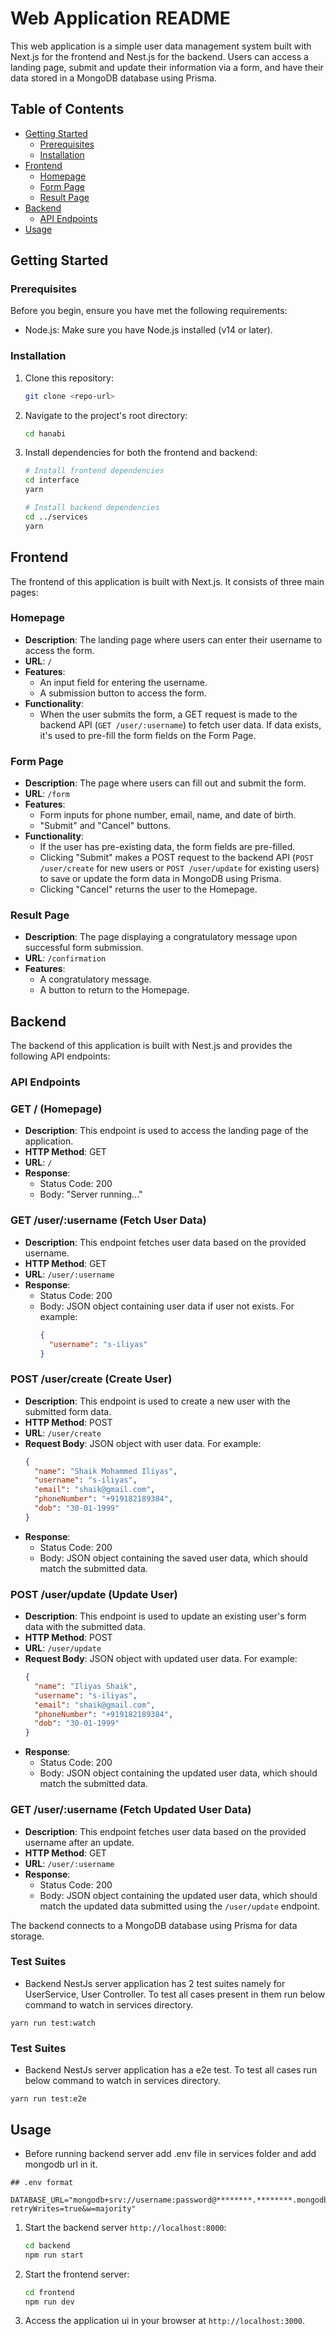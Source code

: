 # Web Application README

This web application is a simple user data management system built with Next.js for the frontend and Nest.js for the backend. Users can access a landing page, submit and update their information via a form, and have their data stored in a MongoDB database using Prisma.

## Table of Contents

- [Getting Started](#getting-started)
  - [Prerequisites](#prerequisites)
  - [Installation](#installation)
- [Frontend](#frontend)
  - [Homepage](#homepage)
  - [Form Page](#form-page)
  - [Result Page](#result-page)
- [Backend](#backend)
  - [API Endpoints](#api-endpoints)
- [Usage](#usage)

## Getting Started

### Prerequisites

Before you begin, ensure you have met the following requirements:

- Node.js: Make sure you have Node.js installed (v14 or later).

### Installation

1. Clone this repository:

   ```bash
   git clone <repo-url>
   ```

2. Navigate to the project's root directory:

   ```bash
   cd hanabi
   ```

3. Install dependencies for both the frontend and backend:

   ```bash
   # Install frontend dependencies
   cd interface
   yarn

   # Install backend dependencies
   cd ../services
   yarn
   ```

## Frontend

The frontend of this application is built with Next.js. It consists of three main pages:

### Homepage

- **Description**: The landing page where users can enter their username to access the form.
- **URL**: `/`
- **Features**:
  - An input field for entering the username.
  - A submission button to access the form.
- **Functionality**:
  - When the user submits the form, a GET request is made to the backend API (`GET /user/:username`) to fetch user data. If data exists, it's used to pre-fill the form fields on the Form Page.

### Form Page

- **Description**: The page where users can fill out and submit the form.
- **URL**: `/form`
- **Features**:
  - Form inputs for phone number, email, name, and date of birth.
  - "Submit" and "Cancel" buttons.
- **Functionality**:
  - If the user has pre-existing data, the form fields are pre-filled.
  - Clicking "Submit" makes a POST request to the backend API (`POST /user/create` for new users or `POST /user/update` for existing users) to save or update the form data in MongoDB using Prisma.
  - Clicking "Cancel" returns the user to the Homepage.

### Result Page

- **Description**: The page displaying a congratulatory message upon successful form submission.
- **URL**: `/confirmation`
- **Features**:
  - A congratulatory message.
  - A button to return to the Homepage.

## Backend

The backend of this application is built with Nest.js and provides the following API endpoints:

### API Endpoints

### GET / (Homepage)
- **Description**: This endpoint is used to access the landing page of the application.
- **HTTP Method**: GET
- **URL**: `/`
- **Response**:
  - Status Code: 200
  - Body: "Server running..."

### GET /user/:username (Fetch User Data)
- **Description**: This endpoint fetches user data based on the provided username.
- **HTTP Method**: GET
- **URL**: `/user/:username`
- **Response**:
  - Status Code: 200
  - Body: JSON object containing user data if user not exists. For example:
    ```json
    {
      "username": "s-iliyas"
    }
    ```

### POST /user/create (Create User)
- **Description**: This endpoint is used to create a new user with the submitted form data.
- **HTTP Method**: POST
- **URL**: `/user/create`
- **Request Body**: JSON object with user data. For example:
  ```json
  {
    "name": "Shaik Mohammed Iliyas",
    "username": "s-iliyas",
    "email": "shaik@gmail.com",
    "phoneNumber": "+919182189384",
    "dob": "30-01-1999"
  }
  ```
- **Response**:
  - Status Code: 200
  - Body: JSON object containing the saved user data, which should match the submitted data.

### POST /user/update (Update User)
- **Description**: This endpoint is used to update an existing user's form data with the submitted data.
- **HTTP Method**: POST
- **URL**: `/user/update`
- **Request Body**: JSON object with updated user data. For example:
  ```json
  {
    "name": "Iliyas Shaik",
    "username": "s-iliyas",
    "email": "shaik@gmail.com",
    "phoneNumber": "+919182189384",
    "dob": "30-01-1999"
  }
  ```
- **Response**:
  - Status Code: 200
  - Body: JSON object containing the updated user data, which should match the submitted data.

### GET /user/:username (Fetch Updated User Data)
- **Description**: This endpoint fetches user data based on the provided username after an update.
- **HTTP Method**: GET
- **URL**: `/user/:username`
- **Response**:
  - Status Code: 200
  - Body: JSON object containing the updated user data, which should match the updated data submitted using the `/user/update` endpoint.

The backend connects to a MongoDB database using Prisma for data storage.

### Test Suites

- Backend NestJs server application has 2 test suites namely for UserService, User Controller. To test all cases present in them run below command to watch in services directory.
```
yarn run test:watch
```

### Test Suites

- Backend NestJs server application has a e2e test. To test all cases run below command to watch in services directory.
```
yarn run test:e2e
```

## Usage
- Before running backend server add .env file in services folder and add mongodb url in it.
```
## .env format

DATABASE_URL="mongodb+srv://username:password@********.********.mongodb.net/collectionName?retryWrites=true&w=majority"

```

1. Start the backend server `http://localhost:8000`:

   ```bash
   cd backend
   npm run start
   ```

2. Start the frontend server:

   ```bash
   cd frontend
   npm run dev
   ```

3. Access the application ui in your browser at `http://localhost:3000`.
